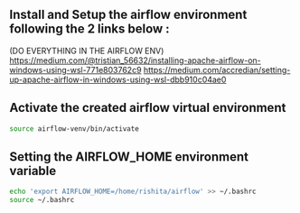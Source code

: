 ## Install and Setup the airflow environment following the 2 links below : 
(DO EVERYTHING IN THE AIRFLOW ENV)
https://medium.com/@tristian_56632/installing-apache-airflow-on-windows-using-wsl-771e803762c9 
https://medium.com/accredian/setting-up-apache-airflow-in-windows-using-wsl-dbb910c04ae0


## Activate the created airflow virtual environment
```bash
source airflow-venv/bin/activate
```

## Setting the AIRFLOW_HOME environment variable
```bash
echo 'export AIRFLOW_HOME=/home/rishita/airflow' >> ~/.bashrc
source ~/.bashrc
```

